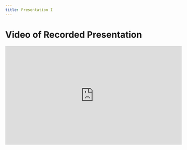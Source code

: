 ```yaml
---
title: Presentation I
---
```



# Video of Recorded Presentation


<iframe width="560" height="315" src="https://www.youtube.com/embed/ZJjEuCSKPRo" frameborder="0" allow="accelerometer; autoplay; clipboard-write; encrypted-media; gyroscope; picture-in-picture" allowfullscreen></iframe>

